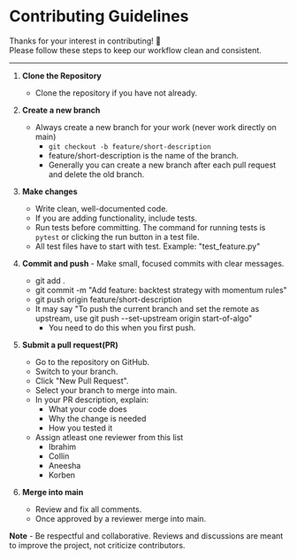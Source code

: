 # Contributing Guidelines

Thanks for your interest in contributing! 🎉  
Please follow these steps to keep our workflow clean and consistent.

---

1. **Clone the Repository** 
    - Clone the repository if you have not already.

2. **Create a new branch** 
    - Always create a new branch for your work (never work directly on main)
        - `git checkout -b feature/short-description`
        - feature/short-description is the name of the branch.
        - Generally you can create a new branch after each pull request and delete the old branch.

3. **Make changes** 
    - Write clean, well-documented code. 
    - If you are adding functionality, include tests. 
    - Run tests before committing. The command for running tests is `pytest` or clicking the run button in a test file.
    - All test files have to start with test.  Example: "test_feature.py"

4. **Commit and push** - 
    Make small, focused commits with clear messages.
    - git add .
    - git commit -m "Add feature: backtest strategy with momentum rules"
    - git push origin feature/short-description
    - It may say "To push the current branch and set the remote as upstream, use 
    git push --set-upstream origin start-of-algo"
        - You need to do this when you first push.

5. **Submit a pull request(PR)** 
    - Go to the repository on GitHub.
    - Switch to your branch.
    - Click "New Pull Request".
    - Select your branch to merge into main.
    - In your PR description, explain: 
        - What your code does
        - Why the change is needed
        - How you tested it
    - Assign atleast one reviewer from this list
        - Ibrahim
        - Collin
        - Aneesha
        - Korben

6. **Merge into main** 
    - Review and fix all comments.
    - Once approved by a reviewer merge into main.

**Note** - 
    Be respectful and collaborative. Reviews and discussions are meant to improve the project, not criticize contributors.